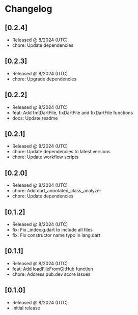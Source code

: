 # Changelog

## [0.2.4]

- Released @ 8/2024 (UTC)
- chore: Update dependencies

## [0.2.3]

- Released @ 8/2024 (UTC)
- chore: Upgrade dependencies

## [0.2.2]

- Released @ 8/2024 (UTC)
- feat: Add fmtDartFile, fixDartFile and fixDartFile functions
- docs: Update readme

## [0.2.1]

- Released @ 8/2024 (UTC)
- chore: Update dependencies to latest versions
- chore: Update workflow scripts

## [0.2.0]

- Released @ 8/2024 (UTC)
- chore: Add dart_annotated_class_analyzer
- chore: Update dependencies

## [0.1.2]

- Released @ 8/2024 (UTC)
- fix: Fix _index.g.dart to include all files
- fix: Fix constructor name typo in lang.dart

## [0.1.1]

- Released @ 8/2024 (UTC)
- feat: Add loadFileFromGitHub function
- chore: Address pub.dev score issues

## [0.1.0]

- Released @ 8/2024 (UTC)
- Initial release
